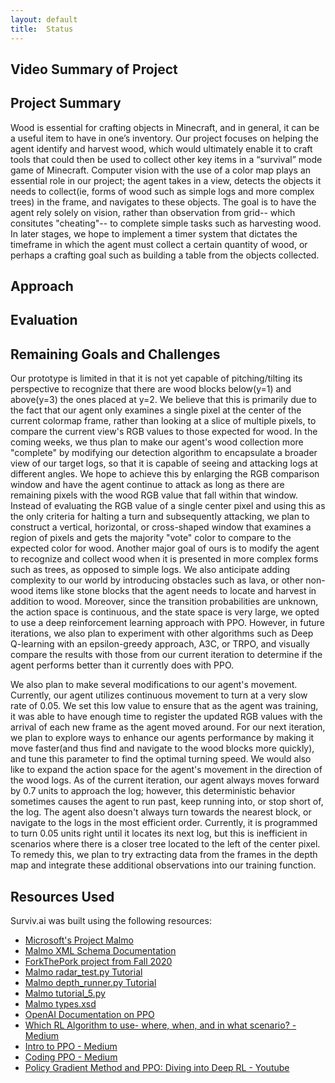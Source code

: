 ```yaml
---
layout: default
title:  Status
---
```

## Video Summary of Project

## Project Summary
Wood is essential for crafting objects in Minecraft, and in general, it can be a useful item to have in one’s inventory. Our project focuses on helping the agent identify and harvest wood, which would ultimately enable it to craft tools that could then be used to collect other key items in a “survival” mode game of Minecraft. Computer vision with the use of a color map plays an essential role in our project; the agent takes in a view, detects the objects it needs to collect(ie, forms of wood such as simple logs and more complex trees) in the frame, and navigates to these objects. The goal is to have the agent rely solely on vision, rather than observation from grid-- which consitutes "cheating"-- to complete simple tasks such as harvesting wood. In later stages, we hope to implement a timer system that dictates the timeframe in which the agent must collect a certain quantity of wood, or perhaps a crafting goal such as building a table from the objects collected.

## Approach

## Evaluation

## Remaining Goals and Challenges
Our prototype is limited in that it is not yet capable of pitching/tilting its perspective to recognize that there are wood blocks below(y=1) and above(y=3) the ones placed at y=2. We believe that this is primarily due to the fact that our agent only examines a single pixel at the center of the current colormap frame, rather than looking at a slice of multiple pixels, to compare the current view's RGB values to those expected for wood. In the coming weeks, we thus plan to make our agent's wood collection more "complete" by modifying our detection algorithm to encapsulate a broader view of our target logs, so that it is capable of seeing and attacking logs at different angles. We hope to achieve this by enlarging the RGB comparison window and have the agent continue to attack as long as there are remaining pixels with the wood RGB value that fall within that window. Instead of evaluating the RGB value of a single center pixel and using this as the only criteria for halting a turn and subsequently attacking, we plan to construct a vertical, horizontal, or cross-shaped window that examines a region of pixels and gets the majority "vote" color to compare to the expected color for wood. Another major goal of ours is to modify the agent to recognize and collect wood when it is presented in more complex forms such as trees, as opposed to simple logs. We also anticipate adding complexity to our world by introducing obstacles such as lava, or other non-wood items like stone blocks that the agent needs to locate and harvest in addition to wood. Moreover, since the transition probabilities are unknown, the action space is continuous, and the state space is very large, we opted to use a deep reinforcement learning approach with PPO. However, in future iterations, we also plan to experiment with other algorithms such as Deep Q-learning with an epsilon-greedy approach, A3C, or TRPO, and visually compare the results with those from our current iteration to determine if the agent performs better than it currently does with PPO. 

We also plan to make several modifications to our agent's movement. Currently, our agent utilizes continuous movement to turn at a very slow rate of 0.05. We set this low value to ensure that as the agent was training, it was able to have enough time to register the updated RGB values with the arrival of each new frame as the agent moved around. For our next iteration, we plan to explore ways to enhance our agents performance by making it move faster(and thus find and navigate to the wood blocks more quickly), and tune this parameter to find the optimal turning speed. We would also like to expand the action space for the agent's movement in the direction of the wood logs. As of the current iteration, our agent always moves forward by 0.7 units to approach the log; however, this deterministic behavior sometimes causes the agent to run past, keep running into, or stop short of, the log. The agent also doesn't always turn towards the nearest block, or navigate to the logs in the most efficient order. Currently, it is programmed to turn 0.05 units right until it locates its next log, but this is inefficient in scenarios where there is a closer tree located to the left of the center pixel. To remedy this, we plan to try extracting data from the frames in the depth map and integrate these additional observations into our training function.
 
## Resources Used
Surviv.ai was built using the following resources:<br>
- <a href="https://www.microsoft.com/en-us/research/project/project-malmo/">Microsoft's Project Malmo</a><br>
- <a href="https://microsoft.github.io/malmo/0.30.0/Schemas/Mission.html#element_AgentHandlers">Malmo XML Schema Documentation</a><br>
- <a href="https://github.com/kchian/ForkThePork">ForkThePork project from Fall 2020</a><br>
- <a href="https://github.com/microsoft/malmo/blob/master/Malmo/samples/Python_examples/radar_test.py">Malmo radar_test.py Tutorial</a><br>
- <a href="https://github.com/microsoft/malmo/blob/master/Malmo/samples/Python_examples/depth_map_runner.py">Malmo depth_runner.py Tutorial</a><br>
- <a href="http://microsoft.github.io/malmo/0.14.0/Python_Examples/Tutorial.pdf">Malmo tutorial_5.py</a><br>
- <a href="https://github.com/microsoft/malmo/blob/master/Schemas/Types.xsd">Malmo types.xsd</a><br>
- <a href="https://openai.com/blog/openai-baselines-ppo/">OpenAI Documentation on PPO</a><br>
- <a href="https://medium.com/datadriveninvestor/which-reinforcement-learning-rl-algorithm-to-use-where-when-and-in-what-scenario-e3e7617fb0b1#:~:text=It%20can%20be%20observed%20that,hence%20requires%20several%20add%2Dons.&text=TD3%20and%20TRPO%20work%20well,lack%20the%20faster%20convergence%20rate">Which RL Algorithm to use- where, when, and in what scenario? - Medium</a><br>
- <a href="https://medium.com/intro-to-artificial-intelligence/proximal-policy-optimization-ppo-a-policy-based-reinforcement-learning-algorithm-3cf126a7562d#:~:text=Proximal%20Policy%20Optimization(PPO)%2D,732%20Followers">Intro to PPO - Medium</a><br>
- <a href="https://medium.com/analytics-vidhya/coding-ppo-from-scratch-with-pytorch-part-3-4-82081ea58146">Coding PPO - Medium</a><br>
- <a href="https://www.youtube.com/watch?v=5P7I-xPq8u8">Policy Gradient Method and PPO: Diving into Deep RL - Youtube</a><br>